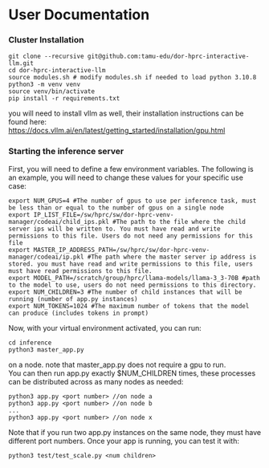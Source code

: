 # User Documentation
### Cluster Installation
```
git clone --recursive git@github.com:tamu-edu/dor-hprc-interactive-llm.git
cd dor-hprc-interactive-llm
source modules.sh # modify modules.sh if needed to load python 3.10.8
python3 -m venv venv
source venv/bin/activate
pip install -r requirements.txt
``` 
you will need to install vllm as well, their installation instructions can be found here:  
https://docs.vllm.ai/en/latest/getting_started/installation/gpu.html
### Starting the inference server
First, you will need to define a few environment variables. The following is an example, you will need to change these values for your specific use case:  
```
export NUM_GPUS=4 #The number of gpus to use per inference task, must be less than or equal to the number of gpus on a single node
export IP_LIST_FILE=/sw/hprc/sw/dor-hprc-venv-manager/codeai/child_ips.pkl #The path to the file where the child server ips will be written to. You must have read and write permissions to this file. Users do not need any permissions for this file
export MASTER_IP_ADDRESS_PATH=/sw/hprc/sw/dor-hprc-venv-manager/codeai/ip.pkl #The path where the master server ip address is stored. you must have read and write permissions to this file, users must have read permissions to this file.
export MODEL_PATH=/scratch/group/hprc/llama-models/llama-3_3-70B #path to the model to use, users do not need permissions to this directory.
export NUM_CHILDREN=3 #The number of child instances that will be running (number of app.py instances)
export NUM_TOKENS=1024 #The maximum number of tokens that the model can produce (includes tokens in prompt)
```
Now, with your virtual environment activated, you can run:  
```
cd inference
python3 master_app.py
```
on a node. note that master_app.py does not require a gpu to run.  
You can then run app.py exactly $NUM_CHILDREN times, these processes can be distributed across as many nodes as needed: 
```
python3 app.py <port number> //on node a  
python3 app.py <port number> //on node b  
...
python3 app.py <port number> //on node x
```
Note that if you run two app.py instances on the same node, they must have different port numbers.
Once your app is running, you can test it with:
```
python3 test/test_scale.py <num children>
```
